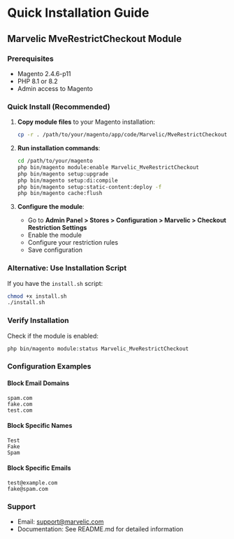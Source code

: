 # Quick Installation Guide

## Marvelic MveRestrictCheckout Module

### Prerequisites
- Magento 2.4.6-p11
- PHP 8.1 or 8.2
- Admin access to Magento

### Quick Install (Recommended)

1. **Copy module files** to your Magento installation:
   ```bash
   cp -r . /path/to/your/magento/app/code/Marvelic/MveRestrictCheckout/
   ```

2. **Run installation commands**:
   ```bash
   cd /path/to/your/magento
   php bin/magento module:enable Marvelic_MveRestrictCheckout
   php bin/magento setup:upgrade
   php bin/magento setup:di:compile
   php bin/magento setup:static-content:deploy -f
   php bin/magento cache:flush
   ```

3. **Configure the module**:
   - Go to **Admin Panel > Stores > Configuration > Marvelic > Checkout Restriction Settings**
   - Enable the module
   - Configure your restriction rules
   - Save configuration

### Alternative: Use Installation Script

If you have the `install.sh` script:
```bash
chmod +x install.sh
./install.sh
```

### Verify Installation

Check if the module is enabled:
```bash
php bin/magento module:status Marvelic_MveRestrictCheckout
```

### Configuration Examples

#### Block Email Domains
```
spam.com
fake.com
test.com
```

#### Block Specific Names
```
Test
Fake
Spam
```

#### Block Specific Emails
```
test@example.com
fake@spam.com
```

### Support
- Email: support@marvelic.com
- Documentation: See README.md for detailed information
